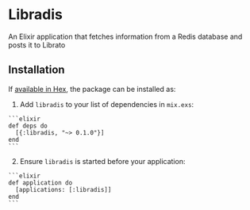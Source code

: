 # Libradis

An Elixir application that fetches information from a Redis database and posts it to Librato

## Installation

If [available in Hex](https://hex.pm/docs/publish), the package can be installed as:

  1. Add `libradis` to your list of dependencies in `mix.exs`:

    ```elixir
    def deps do
      [{:libradis, "~> 0.1.0"}]
    end
    ```

  2. Ensure `libradis` is started before your application:

    ```elixir
    def application do
      [applications: [:libradis]]
    end
    ```

